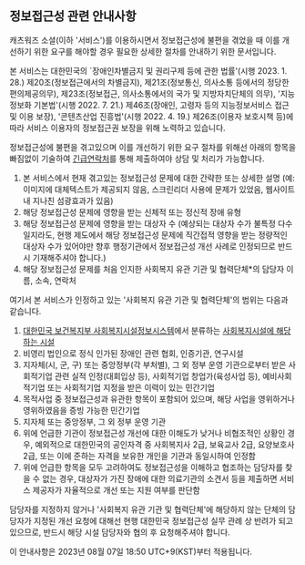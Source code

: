 ## 정보접근성 관련 안내사항

캐츠워즈 소셜(이하 '서비스')를 이용하시면서 정보접근성에 불편을 겪었을 때 이를 개선하기 위한 요구를 해야할 경우 필요한 상세한 절차를 안내하기 위한 문서입니다.

본 서비스는 대한민국의 `장애인차별금지 및 권리구제 등에 관한 법률'(시행 2023. 1. 28.) 제20조(정보접근에서의 차별금지), 제21조(정보통신, 의사소통 등에서의 정당한 편의제공의무), 제23조(정보접근, 의사소통에서의 국가 및 지방자치단체의 의무), '지능정보화 기본법'(시행 2022. 7. 21.) 제46조(장애인, 고령자 등의 지능정보서비스 접근 및 이용 보장), '콘텐츠산업 진흥법'(시행 2022. 4. 19.) 제26조(이용자 보호시책 등)에 따라 서비스 이용자의 정보접근권 보장을 위해 노력하고 있습니다.

정보접근성에 불편을 겪고있으며 이를 개선하기 위한 요구 절차를 위해선 아래의 항목을 빠짐없이 기술하여 [긴급연락처](site_extended_description.md)를 통해 제출하여야 상담 및 처리가 가능합니다.

  1. 본 서비스에서 현재 겪고있는 정보접근성 문제에 대한 간략한 또는 상세한 설명 (예: 이미지에 대체텍스트가 제공되지 않음, 스크린리더 사용에 문제가 있었음, 웹사이트 내 지나친 섬광효과가 있음)
  2. 해당 정보접근성 문제에 영향을 받는 신체적 또는 정신적 장애 유형
  3. 해당 정보접근성 문제에 영향을 받는 대상자 수 (예상되는 대상자 수가 불특정 다수일지라도, 현행 제도에서 해당 정보접근성 문제에 직간접적 영향을 받는 정량적인 대상자 수가 있어야만 향후 행정기관에서 정보접근성 개선 사례로 인정되므로 반드시 기재해주셔야 합니다.)
  4. 해당 정보접근성 문제를 처음 인지한 사회복지 유관 기관 및 협력단체*의 담당자 이름, 소속, 연락처

여기서 본 서비스가 인정하고 있는 '사회복지 유관 기관 및 협력단체'의 범위는 다음과 같습니다.

  1. [대한민국 보건복지부 사회복지시설정보시스템](http://www.w4c.go.kr/)에서 분류하는 [사회복지시설에 해당하는 시설](http://w4c.go.kr/images/download/guide_w4c.pdf)
  2. 비영리 법인으로 정식 인가된 장애인 관련 협회, 인증기관, 연구시설
  3. 지자체(시, 군, 구) 또는 중앙정부(각 부처별), 그 외 정부 운영 기관으로부터 받은 사회적기업 관련 실적 인정(대회입상 등), 사회적기업 창업가(육성사업 등), 예비사회적기업 또는 사회적기업 지정을 받은 이력이 있는 민간기업
  4. 목적사업 중 정보접근성과 유관한 항목이 포함되어 있으며, 해당 사업을 영위하거나 영위하였음을 증빙 가능한 민간기업
  5. 지자체 또는 중앙정부, 그 외 정부 운영 기관
  6. 위에 언급한 기관이 정보접근성 개선에 대한 이해도가 낮거나 비협조적인 상황인 경우, 예외적으로 대한민국의 공인자격 중 사회복지사 2급, 보육교사 2급, 요양보호사 2급, 또는 이에 준하는 자격을 보유한 개인을 기관과 동일시하여 인정함
  7. 위에 언급한 항목을 모두 고려하여도 정보접근성을 이해하고 협조하는 담당자를 찾을 수 없는 경우, 대상자가 가진 장애에 대한 의료기관의 소견서 등을 제출하면 서비스 제공자가 자율적으로 개선 또는 지원 여부를 판단함

담당자를 지정하지 않거나 '사회복지 유관 기관 및 협력단체'에 해당하지 않는 단체의 담당자가 지정된 개선 요청에 대해선 현행 대한민국 정보접근성 실무 관례 상 반려가 되고 있으므로, 반드시 해당 시설 담당자와 협의 후 요청해주셔야 합니다.

이 안내사항은 2023년 08월 07일 18:50 UTC+9(KST)부터 적용됩니다.

